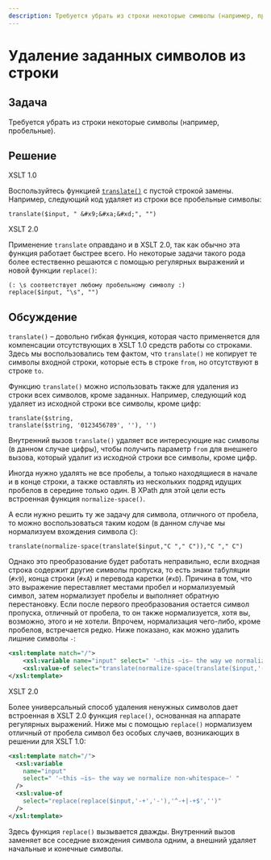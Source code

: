 ```yaml
---
description: Требуется убрать из строки некоторые символы (например, пробельные)
---
```


# Удаление заданных символов из строки

## Задача

Требуется убрать из строки некоторые символы (например, пробельные).

## Решение

XSLT 1.0

Воспользуйтесь функцией [`translate()`](../../xpath/translate.md) с пустой строкой замены. Например, следующий код удаляет из строки все пробельные символы:

```
translate($input, " &#x9;&#xa;&#xd;", "")
```

XSLT 2.0

Применение `translate` оправдано и в XSLT 2.0, так как обычно эта функция работает быстрее всего. Но некоторые задачи такого рода более естественно решаются с помощью регулярных выражений и новой функции `replace()`:

```
(: \s соответствует любому пробельному символу :)
replace($input, "\s", "")
```

## Обсуждение

`translate()` – довольно гибкая функция, которая часто применяется для компенсации отсутствующих в XSLT 1.0 средств работы со строками. Здесь мы воспользовались тем фактом, что `translate()` не копирует те символы входной строки, которые есть в строке `from`, но отсутствуют в строке `to`.

Функцию `translate()` можно использовать также для удаления из строки всех символов, кроме заданных. Например, следующий код удаляет из исходной строки все символы, кроме цифр:

```
translate($string,
translate($string, '0123456789', ''), '')
```

Внутренний вызов `translate()` удаляет все интересующие нас символы (в данном случае цифры), чтобы получить параметр `from` для внешнего вызова, который удалит из исходной строки все символы, кроме цифр.

Иногда нужно удалять не все пробелы, а только находящиеся в начале и в конце строки, а также оставлять из нескольких подряд идущих пробелов в середине только один. В XPath для этой цели есть встроенная функция `normalize-space()`.

А если нужно решить ту же задачу для символа, отличного от пробела, то можно воспользоваться таким кодом (в данном случае мы нормализуем вхождения символа `C`):

```
translate(normalize-space(translate($input,"C "," C")),"C "," C")
```

Однако это преобразование будет работать неправильно, если входная строка содержит другие символы пропуска, то есть знаки табуляции (`#x9`), конца строки (`#xA`) и перевода каретки (`#xD`). Причина в том, что это выражение переставляет местами пробел и нормализуемый символ, затем нормализует пробелы и выполняет обратную перестановку. Если после первого преобразования остается символ пропуска, отличный от пробела, то он также нормализуется, хотя вы, возможно, этого и не хотели. Впрочем, нормализация чего-либо, кроме пробелов, встречается редко. Ниже показано, как можно удалить лишние символы `-`:

```xml
<xsl:template match="/">
	<xsl:variable name="input" select=" '—this —is— the way we normalize non-whitespace—' "/>
	<xsl:value-of select="translate(normalize-space(translate($input,'- "," -')),'- "," -')" />
</xsl:template>
```

XSLT 2.0

Более универсальный способ удаления ненужных символов дает встроенная
в XSLT 2.0 функция `replace()`, основанная на аппарате регулярных выражений. Ниже мы с помощью `replace()` нормализуем отличный от пробела символ
без особых случаев, возникающих в решении для XSLT 1.0:

```xml
<xsl:template match="/">
  <xsl:variable
    name="input"
    select=" '—this —is— the way we normalize non-whitespace—' "
  />
  <xsl:value-of
    select="replace(replace($input,'-+','-'),'^-+|-+$','')"
  />
</xsl:template>
```

Здесь функция `replace()` вызывается дважды. Внутренний вызов заменяет все соседние вхождения символа одним, а внешний удаляет начальные и конечные символы.
